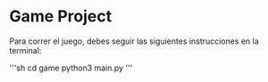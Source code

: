 # Game Project

Para correr el juego, debes seguir las siguientes instrucciones en la terminal:

'''sh
cd game
python3 main.py
'''
